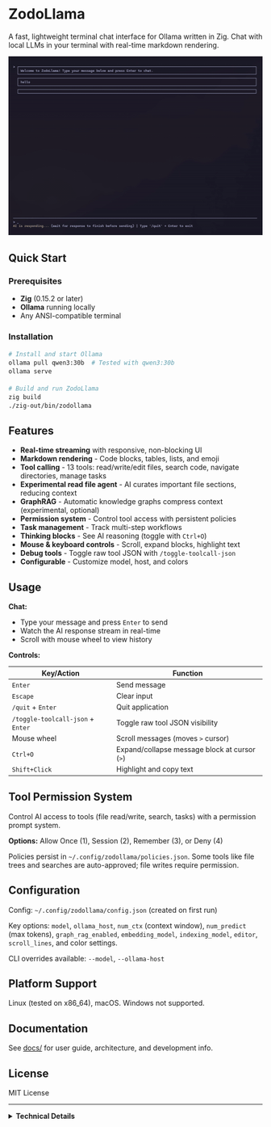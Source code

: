 # ZodoLlama

A fast, lightweight terminal chat interface for Ollama written in Zig. Chat with local LLMs in your terminal with real-time markdown rendering.

![ZodoLlama Demo](zodollamademo.gif)

## Quick Start

### Prerequisites

- **Zig** (0.15.2 or later)
- **Ollama** running locally
- Any ANSI-compatible terminal

### Installation

```bash
# Install and start Ollama
ollama pull qwen3:30b  # Tested with qwen3:30b
ollama serve

# Build and run ZodoLlama
zig build
./zig-out/bin/zodollama
```

## Features

- **Real-time streaming** with responsive, non-blocking UI
- **Markdown rendering** - Code blocks, tables, lists, and emoji
- **Tool calling** - 13 tools: read/write/edit files, search code, navigate directories, manage tasks
- **Experimental read file agent** - AI curates important file sections, reducing context
- **GraphRAG** - Automatic knowledge graphs compress context (experimental, optional)
- **Permission system** - Control tool access with persistent policies
- **Task management** - Track multi-step workflows
- **Thinking blocks** - See AI reasoning (toggle with `Ctrl+O`)
- **Mouse & keyboard controls** - Scroll, expand blocks, highlight text
- **Debug tools** - Toggle raw tool JSON with `/toggle-toolcall-json`
- **Configurable** - Customize model, host, and colors

## Usage

**Chat:**
- Type your message and press `Enter` to send
- Watch the AI response stream in real-time
- Scroll with mouse wheel to view history

**Controls:**

| Key/Action | Function |
|------------|----------|
| `Enter` | Send message |
| `Escape` | Clear input |
| `/quit` + `Enter` | Quit application |
| `/toggle-toolcall-json` + `Enter` | Toggle raw tool JSON visibility |
| Mouse wheel | Scroll messages (moves `>` cursor) |
| `Ctrl+O` | Expand/collapse message block at cursor (`>`) |
| `Shift+Click` | Highlight and copy text |

## Tool Permission System

Control AI access to tools (file read/write, search, tasks) with a permission prompt system.

**Options:** Allow Once (1), Session (2), Remember (3), or Deny (4)

Policies persist in `~/.config/zodollama/policies.json`. Some tools like file trees and searches are auto-approved; file writes require permission.

## Configuration

Config: `~/.config/zodollama/config.json` (created on first run)

Key options: `model`, `ollama_host`, `num_ctx` (context window), `num_predict` (max tokens), `graph_rag_enabled`, `embedding_model`, `indexing_model`, `editor`, `scroll_lines`, and color settings.

CLI overrides available: `--model`, `--ollama-host`

## Platform Support

Linux (tested on x86_64), macOS. Windows not supported.

## Documentation

See [docs/](docs/README.md) for user guide, architecture, and development info.

## License

MIT License

---

<details>
<summary><strong>Technical Details</strong></summary>

**Architecture:**
- Multi-threaded streaming with thread-safe design
- Flicker-free rendering with smart viewport management
- Event-driven permission system with async tool execution
- Modular codebase (~12k lines of code, ~16k total with ZVDB integration)
- Separated concerns: Core app (1.4k lines), GraphRAG module (642 lines), rendering (1.2k lines)

**Markdown:** Headers, emphasis, links, lists, code blocks, tables, emoji

**History:** Evolved from ZigMark, a terminal markdown viewer

</details>
